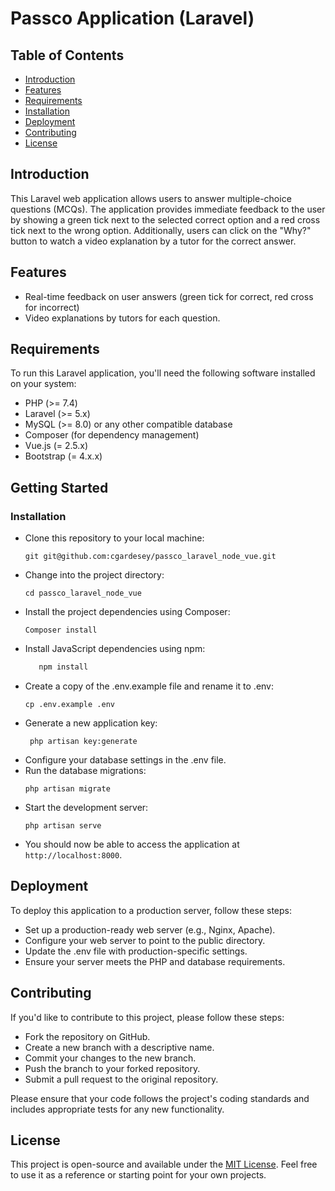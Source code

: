 # Passco Application (Laravel)

## Table of Contents
- [Introduction](#introduction)
- [Features](#features)
- [Requirements](#requirements)
- [Installation](#installation)
- [Deployment](#deployment)
- [Contributing](#contributing)
- [License](#license)

## Introduction

This Laravel web application allows users to answer multiple-choice questions (MCQs). The application provides immediate feedback to the user by showing a green tick next to the selected correct option and a red cross tick next to the wrong option. Additionally, users can click on the "Why?" button to watch a video explanation by a tutor for the correct answer.

## Features

- Real-time feedback on user answers (green tick for correct, red cross for incorrect)
- Video explanations by tutors for each question.

## Requirements

To run this Laravel application, you'll need the following software installed on your system:

- PHP (>= 7.4)
- Laravel (>= 5.x)
- MySQL (>= 8.0) or any other compatible database
- Composer (for dependency management)
- Vue.js (= 2.5.x)
- Bootstrap (= 4.x.x)

## Getting Started

### Installation

- Clone this repository to your local machine:
   ```shell
   git git@github.com:cgardesey/passco_laravel_node_vue.git
   
- Change into the project directory:
   ```shell
   cd passco_laravel_node_vue
- Install the project dependencies using Composer:
   ```shell
   Composer install
- Install JavaScript dependencies using npm:
   ```bash
      npm install  
- Create a copy of the .env.example file and rename it to .env:
  ```shell
  cp .env.example .env
- Generate a new application key:
  ```shell
   php artisan key:generate
- Configure your database settings in the .env file.
- Run the database migrations:
   ```shell
   php artisan migrate
- Start the development server:
   ```shell
   php artisan serve

- You should now be able to access the application at `http://localhost:8000`.

## Deployment
To deploy this application to a production server, follow these steps:
- Set up a production-ready web server (e.g., Nginx, Apache).
- Configure your web server to point to the public directory.
- Update the .env file with production-specific settings.
- Ensure your server meets the PHP and database requirements.

## Contributing
If you'd like to contribute to this project, please follow these steps:
- Fork the repository on GitHub.
- Create a new branch with a descriptive name.
- Commit your changes to the new branch.
- Push the branch to your forked repository.
- Submit a pull request to the original repository.

Please ensure that your code follows the project's coding standards and includes appropriate tests for any new functionality.

## License
This project is open-source and available under the [MIT License](https://opensource.org/licenses/MIT). Feel free to use it as a reference or starting point for your own projects.


